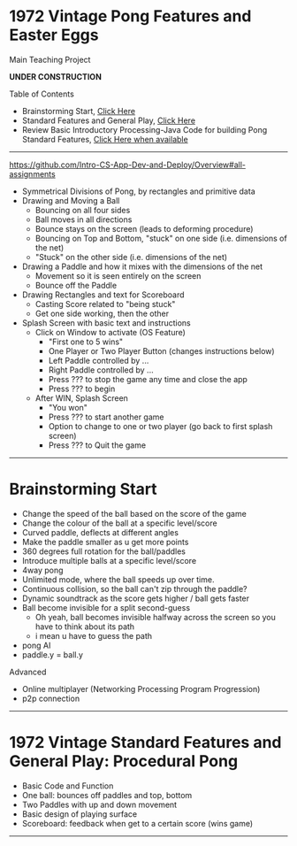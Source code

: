 # 1972 Vintage Pong Features and Easter Eggs
Main Teaching Project

**UNDER CONSTRUCTION**

Table of Contents
- Brainstorming Start, <a href="https://github.com/Advanced-App-Dev-and-Deploy/1972-Vintange-Pong-Features-and-Easter-Eggs#brainstorming-start">Click Here</a>
- Standard Features and General Play, <a href="https://github.com/Advanced-App-Dev-and-Deploy/1972-Vintange-Pong-Features-and-Easter-Eggs#1972-vintage-standard-features-and-general-play-procedural-pong">Click Here</a>
- Review Basic Introductory Processing-Java Code for building Pong Standard Features, <a href="">Click Here when available</a>

---

https://github.com/Intro-CS-App-Dev-and-Deploy/Overview#all-assignments
- Symmetrical Divisions of Pong, by rectangles and primitive data
- Drawing and Moving a Ball
  - Bouncing on all four sides
  - Ball moves in all directions
  - Bounce stays on the screen (leads to deforming procedure)
  - Bouncing on Top and Bottom, "stuck" on one side (i.e. dimensions of the net)
  - "Stuck" on the other side (i.e. dimensions of the net)
- Drawing a Paddle and how it mixes with the dimensions of the net
  - Movement so it is seen entirely on the screen
  - Bounce off the Paddle
- Drawing Rectangles and text for Scoreboard
  - Casting Score related to "being stuck"
  - Get one side working, then the other
- Splash Screen with basic text and instructions
  - Click on Window to activate (OS Feature)
    - "First one to 5 wins"
    - One Player or Two Player Button (changes instructions below)
    - Left Paddle controlled by ...
    - Right Paddle controlled by ...
    - Press ??? to stop the game any time and close the app
    - Press ??? to begin
  - After WIN, Splash Screen
    - "You won"
    - Press ??? to start another game
    - Option to change to one or two player (go back to first splash screen)
    - Press ??? to Quit the game

---

# Brainstorming Start
- Change the speed of the ball based on the score of the game
- Change the colour of the ball at a specific level/score
- Curved paddle, deflects at different angles
- Make the paddle smaller as u get more points
- 360 degrees full rotation for the ball/paddles
- Introduce multiple balls at a specific level/score
- 4way pong
- Unlimited mode, where the ball speeds up over time.
- Continuous collision, so the ball can't zip through the paddle?
- Dynamic soundtrack as the score gets higher / ball gets faster
- Ball become invisible for a split second-guess
  - Oh yeah, ball becomes invisible halfway across the screen so you have to think about its path
  - i mean u have to guess the path
- pong AI
- paddle.y = ball.y

Advanced
- Online multiplayer (Networking Processing Program Progression)
- p2p connection

---

# 1972 Vintage Standard Features and General Play: Procedural Pong
- Basic Code and Function
- One ball: bounces off paddles and top, bottom
- Two Paddles with up and down movement
- Basic design of playing surface
- Scoreboard: feedback when get to a certain score (wins game)

---
